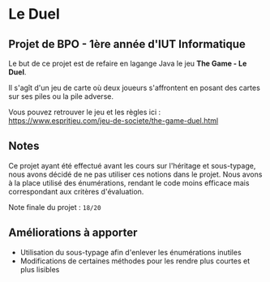 # Le Duel
Projet de BPO - 1ère année d'IUT Informatique
---

Le but de ce projet est de refaire en lagange Java le jeu **The Game - Le Duel**.

Il s'agît d'un jeu de carte où deux joueurs s'affrontent en posant des cartes sur ses piles ou la pile adverse.

Vous pouvez retrouver le jeu et les règles ici : https://www.espritjeu.com/jeu-de-societe/the-game-duel.html

## Notes

Ce projet ayant été effectué avant les cours sur l'héritage et sous-typage, nous avons décidé de ne pas utiliser ces notions dans le projet. Nous avons à la place utilisé des énumérations, rendant le code moins efficace mais correspondant aux critères d'évaluation.

Note finale du projet : `18/20`

## Améliorations à apporter

- Utilisation du sous-typage afin d'enlever les énumérations inutiles
- Modifications de certaines méthodes pour les rendre plus courtes et plus lisibles